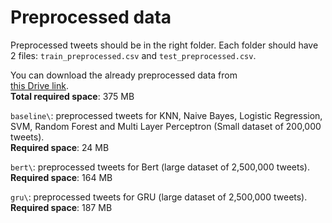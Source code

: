 # Preprocessed data

Preprocessed tweets should be in the right folder. Each folder should
have 2 files: `train_preprocessed.csv` and `test_preprocessed.csv`.

You can download the already preprocessed data from  
[this Drive link](https://drive.google.com/drive/folders/16izsD7W0SG3AF094cW0JpcfnPFRF1aXY?usp=sharing).  
**Total required space**: 375 MB

`baseline\`: preprocessed tweets for KNN, Naive Bayes, Logistic Regression,
SVM, Random Forest and Multi Layer Perceptron (Small dataset of 200,000 tweets).  
**Required space**: 24 MB

`bert\`: preprocessed tweets for Bert (large dataset of 2,500,000 tweets).  
**Required space**: 164 MB

`gru\`: preprocessed tweets for GRU (large dataset of 2,500,000 tweets).   
**Required space**: 187 MB
